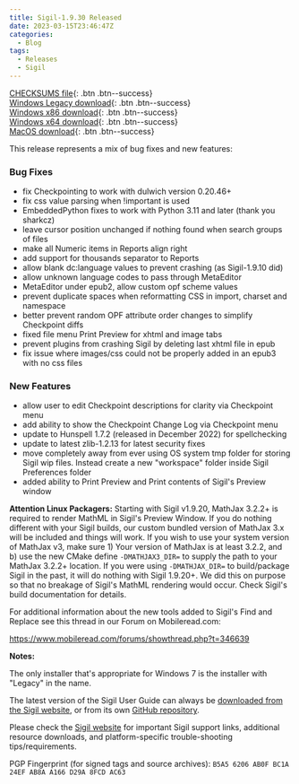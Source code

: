 ```yaml
---
title: Sigil-1.9.30 Released
date: 2023-03-15T23:46:47Z
categories:
  - Blog
tags:
  - Releases
  - Sigil
---
```


[CHECKSUMS file](https://github.com/Sigil-Ebook/Sigil/releases/download/1.9.30/Sigil-1.9.30-CHECKSUMS.sha256.txt){: .btn .btn--success}<br/>
[Windows Legacy download](https://github.com/Sigil-Ebook/Sigil/releases/download/1.9.30/Sigil-1.9.30-Windows-Legacy-Setup.exe){: .btn .btn--success}<br/>
[Windows x86 download](https://github.com/Sigil-Ebook/Sigil/releases/download/1.9.30/Sigil-1.9.30-Windows-Setup.exe){: .btn .btn--success}<br/>
[Windows x64 download](https://github.com/Sigil-Ebook/Sigil/releases/download/1.9.30/Sigil-1.9.30-Windows-x64-Setup.exe){: .btn .btn--success}<br/>
[MacOS download](https://github.com/Sigil-Ebook/Sigil/releases/download/1.9.30/Sigil.app-1.9.30-Mac.txz){: .btn .btn--success}

This release represents a mix of bug fixes and new features:

### Bug Fixes
- fix Checkpointing to work with dulwich version 0.20.46+
- fix css value parsing when !important is used
- EmbeddedPython fixes to work with Python 3.11 and later (thank you sharkcz)
- leave cursor position unchanged if nothing found when search groups of files
- make all Numeric items in Reports align right
- add support for thousands separator to Reports
- allow blank dc:language values to prevent crashing (as Sigil-1.9.10 did)
- allow unknown language codes to pass through MetaEditor
- MetaEditor under epub2, allow custom opf scheme values
- prevent duplicate spaces when reformatting CSS in import, charset and namespace
- better prevent random OPF attribute order changes to simplify Checkpoint diffs
- fixed file menu Print Preview for xhtml and image tabs
- prevent plugins from crashing Sigil by deleting last xhtml file in epub
- fix issue where images/css could not be properly added in an epub3 with no css files

### New Features
- allow user to edit Checkpoint descriptions for clarity via Checkpoint menu
- add ability to show the Checkpoint Change Log via Checkpoint menu 
- update to Hunspell 1.7.2 (released in December 2022) for spellchecking
- update to latest zlib-1.2.13 for latest security fixes
- move completely away from ever using OS system tmp folder for storing Sigil wip files. Instead create a new "workspace" folder inside Sigil Preferences folder
- added ability to Print Preview and Print contents of Sigil's Preview window

__Attention Linux Packagers:__  Starting with Sigil v1.9.20, MathJax 3.2.2+ is required to render MathML in Sigil's Preview Window. If you do nothing different with your Sigil builds, our custom bundled version of  MathJax 3.x will be included and things will work. If you wish to use your system version of MathJax v3, make sure 1) Your version of  MathJax is at least 3.2.2, and b) use the new CMake define `-DMATHJAX3_DIR=` to  supply the path to your MathJax 3.2.2+ location.  If you were using `-DMATHJAX_DIR=` to build/package Sigil in the past, it will do nothing with Sigil 1.9.20+. We did this on purpose so that no breakage of Sigil's MathML rendering would occur. Check Sigil's build documentation for details.

For additional information about the new tools added to Sigil's Find and Replace see this thread in our Forum on Mobileread.com:

https://www.mobileread.com/forums/showthread.php?t=346639

__Notes:__

The only installer that's appropriate for Windows 7 is the installer with "Legacy" in the name.

The latest version of the Sigil User Guide can always be [downloaded from the Sigil website](https://sigil-ebook.com/sigil/guide), or from its own [GitHub repository](https://github.com/Sigil-Ebook/sigil-user-guide/releases/latest).

Please check the [Sigil website](https://sigil-ebook.com/sigil) for important Sigil support links, additional resource downloads, and platform-specific trouble-shooting tips/requirements.

PGP Fingerprint (for signed tags and source archives): `B5A5 6206 AB0F BC1A 24EF AB8A A166 D29A 8FCD AC63`

